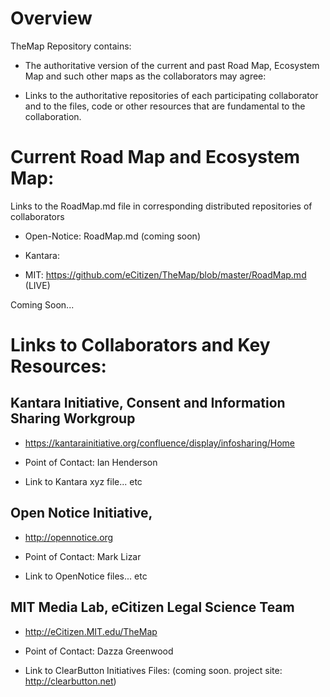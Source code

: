 # Overview

TheMap Repository contains:

* The authoritative version of the current and past Road Map, Ecosystem Map and such other maps as the collaborators may agree:

* Links to the authoritative repositories of each participating collaborator and to the files, code or other resources that are fundamental to the collaboration.

# Current Road Map and Ecosystem Map:

Links to the RoadMap.md file in corresponding distributed repositories of collaborators

* Open-Notice: RoadMap.md (coming soon) 

* Kantara: 

* MIT: https://github.com/eCitizen/TheMap/blob/master/RoadMap.md (LIVE)

Coming Soon...

# Links to Collaborators and Key Resources:

## Kantara Initiative, Consent and Information Sharing Workgroup

* https://kantarainitiative.org/confluence/display/infosharing/Home
* Point of Contact: Ian Henderson 

* Link to Kantara xyz file... etc

## Open Notice Initiative, 
* http://opennotice.org
* Point of Contact: Mark Lizar

* Link to OpenNotice files... etc

## MIT Media Lab, eCitizen Legal Science Team
* http://eCitizen.MIT.edu/TheMap
* Point of Contact: Dazza Greenwood

* Link to ClearButton Initiatives Files: (coming soon.  project site: http://clearbutton.net) 


